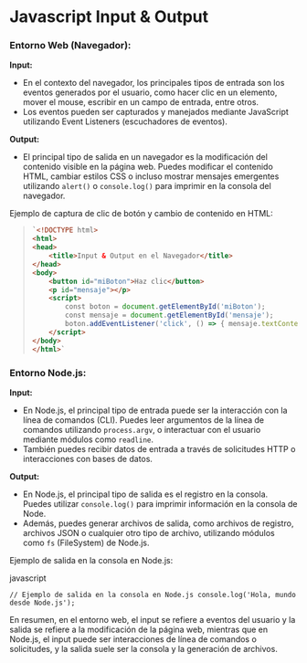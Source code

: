 # Javascript Input & Output

### Entorno Web (Navegador):

**Input:**

- En el contexto del navegador, los principales tipos de entrada son los eventos generados por el usuario, como hacer clic en un elemento, mover el mouse, escribir en un campo de entrada, entre otros.
- Los eventos pueden ser capturados y manejados mediante JavaScript utilizando Event Listeners (escuchadores de eventos).

**Output:**

- El principal tipo de salida en un navegador es la modificación del contenido visible en la página web. Puedes modificar el contenido HTML, cambiar estilos CSS o incluso mostrar mensajes emergentes utilizando `alert()` o `console.log()` para imprimir en la consola del navegador.

Ejemplo de captura de clic de botón y cambio de contenido en HTML:

> ```html
> `<!DOCTYPE html> 
> <html> 
> <head> 
>     <title>Input & Output en el Navegador</title> 
> </head> 
> <body> 
>     <button id="miBoton">Haz clic</button> 
>     <p id="mensaje"></p> 
>     <script> 
>         const boton = document.getElementById('miBoton'); 
>         const mensaje = document.getElementById('mensaje'); 
>         boton.addEventListener('click', () => { mensaje.textContent = '¡Se hizo clic en el botón!'; }); 
>     </script> 
> </body> 
> </html>`
> ```

### Entorno Node.js:

**Input:**

- En Node.js, el principal tipo de entrada puede ser la interacción con la línea de comandos (CLI). Puedes leer argumentos de la línea de comandos utilizando `process.argv`, o interactuar con el usuario mediante módulos como `readline`.
- También puedes recibir datos de entrada a través de solicitudes HTTP o interacciones con bases de datos.

**Output:**

- En Node.js, el principal tipo de salida es el registro en la consola. Puedes utilizar `console.log()` para imprimir información en la consola de Node.
- Además, puedes generar archivos de salida, como archivos de registro, archivos JSON o cualquier otro tipo de archivo, utilizando módulos como `fs` (FileSystem) de Node.js.

Ejemplo de salida en la consola en Node.js:

javascript

`// Ejemplo de salida en la consola en Node.js console.log('Hola, mundo desde Node.js');`

En resumen, en el entorno web, el input se refiere a eventos del usuario y la salida se refiere a la modificación de la página web, mientras que en Node.js, el input puede ser interacciones de línea de comandos o solicitudes, y la salida suele ser la consola y la generación de archivos.
